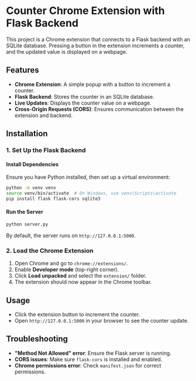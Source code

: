 # Counter Chrome Extension with Flask Backend  

This project is a Chrome extension that connects to a Flask backend with an SQLite database. Pressing a button in the extension increments a counter, and the updated value is displayed on a webpage.

## Features  

- **Chrome Extension**: A simple popup with a button to increment a counter.  
- **Flask Backend**: Stores the counter in an SQLite database.  
- **Live Updates**: Displays the counter value on a webpage.  
- **Cross-Origin Requests (CORS)**: Ensures communication between the extension and backend.  

## Installation  

### 1. Set Up the Flask Backend  

#### Install Dependencies  

Ensure you have Python installed, then set up a virtual environment:  

```sh  
python -m venv venv  
source venv/bin/activate  # On Windows, use venv\Scripts\activate  
pip install flask flask-cors sqlite3  
```  

#### Run the Server  

```sh  
python server.py  
```  

By default, the server runs on `http://127.0.0.1:5000`.  

### 2. Load the Chrome Extension  

1. Open Chrome and go to `chrome://extensions/`.  
2. Enable **Developer mode** (top-right corner).  
3. Click **Load unpacked** and select the `extension/` folder.  
4. The extension should now appear in the Chrome toolbar.  

## Usage  

- Click the extension button to increment the counter.  
- Open `http://127.0.0.1:5000` in your browser to see the counter update.  

## Troubleshooting  

- **"Method Not Allowed" error**: Ensure the Flask server is running.  
- **CORS issues**: Make sure `flask-cors` is installed and enabled.  
- **Chrome permissions error**: Check `manifest.json` for correct permissions.  

